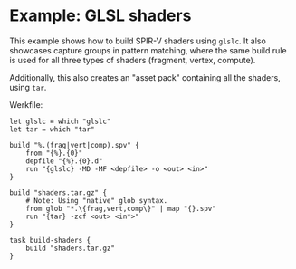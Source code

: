 # Example: GLSL shaders

This example shows how to build SPIR-V shaders using `glslc`. It also showcases
capture groups in pattern matching, where the same build rule is used for all
three types of shaders (fragment, vertex, compute).

Additionally, this also creates an "asset pack" containing all the shaders,
using `tar`.

Werkfile:

```werk
let glslc = which "glslc"
let tar = which "tar"

build "%.(frag|vert|comp).spv" {
    from "{%}.{0}"
    depfile "{%}.{0}.d"
    run "{glslc} -MD -MF <depfile> -o <out> <in>"
}

build "shaders.tar.gz" {
    # Note: Using "native" glob syntax.
    from glob "*.\{frag,vert,comp\}" | map "{}.spv"
    run "{tar} -zcf <out> <in*>"
}

task build-shaders {
    build "shaders.tar.gz"
}
```
